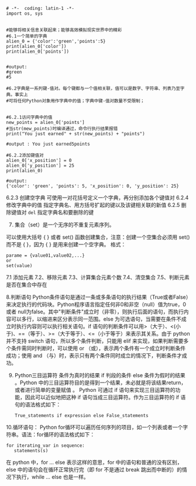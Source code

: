 ﻿```
# -*-  coding: latin-1 -*-
import os, sys


#能够将相关信息关联起来；能够高效模拟现实世界中的精彩
#6.1一个简单的字典
alien_0 = {'color':'green','points':5}
print(alien_0['color']) 
print(alien_0['points'])


#output:
#green
#5

#6.2字典是一系列键-值对。每个键都与一个值相关联，值可以是数字、字符串、列表乃至字典。事实上
#可将任何Python对象用作字典中的值；字典中键-值对数量不受限制；


#6.2.1访问字典中的值
new_points = alien_0['points']
#当str(mew_points)时编译通过，命令行执行结果报错
print("You just earned" + str(new_points) + "points")

#output : You just earned5points

#6.2.2添加键值对
alien_0['x_position'] = 0
alien_0['y_position'] = 25
print(alien_0)

#output:
{'color': 'green', 'points': 5, 'x_position': 0, 'y_position': 25}

```
6.2.3 创建空字典
可使用一对花括号定义一个字典，再分别添加各个键值对
6.2.4 修改字典中的值
指定字典名、用方括号扩起的键以及该键相关联的新值
6.2.5 删除键值对
`del` 指定字典名和要删除的键


7. 集合（set）是一个无序的不重复元素序列。

可以使用大括号 { } 或者 set() 函数创建集合，注意：创建一个空集合必须用 set() 而不是 { }，因为 { } 是用来创建一个空字典。 
 格式：

    parame = {value01,value02,...}
    or
    set(value)
7.1 添加元素
7.2、移除元素
7.3、计算集合元素个数
7.4、清空集合
7.5、判断元素是否在集合中存在


8.判断语句
Python条件语句是通过一条或多条语句的执行结果（True或者False）来决定执行的代码块。Python程序语言指定任何非0和非空（null）值为true，0 或者 null为false。其中"判断条件"成立时（非零），则执行后面的语句，而执行内容可以多行，以缩进来区分表示同一范围。else 为可选语句，当需要在条件不成立时执行内容则可以执行相关语句。if 语句的判断条件可以用>（大于）、<(小于)、==（等于）、>=（大于等于）、<=（小于等于）来表示其关系。由于 python 并不支持 switch 语句，所以多个条件判断，只能用 elif 来实现，如果判断需要多个条件需同时判断时，可以使用 or （或），表示两个条件有一个成立时判断条件成功；使用 and （与）时，表示只有两个条件同时成立的情况下，判断条件才成功。


9. Python三目运算符
条件为真时的结果 if 判段的条件 else 条件为假时的结果 。Python 中的三目运算符目的是得到一个结果，未必就是将该结果return，或者进行简单的变量赋值 。
Python 可通过 if 语句来实现三目运算符的功能，因此可以近似地把这种 if 语句当成三目运算符。作为三目运算符的 if 语句的语法格式如下：

 

       True_statements if expression else False_statements


10.循环语句：
Python for循环可以遍历任何序列的项目，如一个列表或者一个字符串。语法：for循环的语法格式如下：

    for iterating_var in sequence:
       statements(s)
在 python 中，for … else 表示这样的意思，for 中的语句和普通的没有区别，else 中的语句会在循环正常执行完（即 for 不是通过 break 跳出而中断的）的情况下执行，while … else 也是一样。

